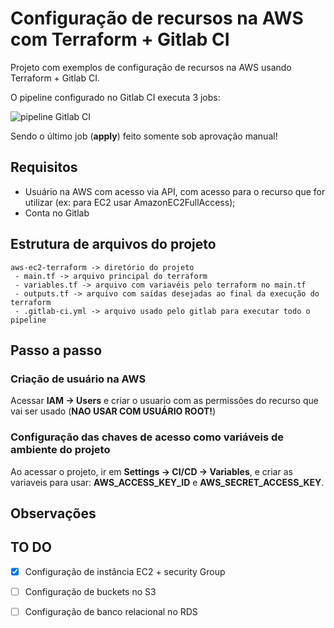 # Configuração de recursos na AWS com Terraform + Gitlab CI
Projeto com exemplos de configuração de recursos na AWS usando Terraform + Gitlab CI.

O pipeline configurado no Gitlab CI executa 3 jobs:

![pipeline Gitlab CI](https://github.com/edsoncelio/my-terraform-aws-examples/blob/master/images/pipeline-gitlabci.png)
  
 Sendo o último job (**apply**) feito somente sob aprovação manual!
 

## Requisitos

* Usuário na AWS com acesso via API, com acesso para o recurso que for utilizar (ex: para EC2 usar AmazonEC2FullAccess);
* Conta no Gitlab

## Estrutura de arquivos do projeto
```
aws-ec2-terraform -> diretório do projeto
 - main.tf -> arquivo principal do terraform
 - variables.tf -> arquivo com variavéis pelo terraform no main.tf
 - outputs.tf -> arquivo com saídas desejadas ao final da execução do terraform
 - .gitlab-ci.yml -> arquivo usado pelo gitlab para executar todo o pipeline
```

## Passo a passo
### Criação de usuário na AWS
Acessar **IAM -> Users** e criar o usuario com as permissões do recurso que vai ser usado (**NAO USAR COM USUÁRIO ROOT!**) 
### Configuração das chaves de acesso como variáveis de ambiente do projeto
Ao acessar o projeto, ir em **Settings -> CI/CD -> Variables**, e criar as variaveis para usar: **AWS_ACCESS_KEY_ID** e **AWS_SECRET_ACCESS_KEY**.


## Observações


## TO DO
- [x] Configuração de instância EC2 + security Group
- [ ] Configuração de buckets no S3
- [ ] Configuração de banco relacional no RDS




